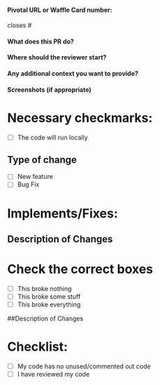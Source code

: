 #### Pivotal URL or Waffle Card number:

closes #

#### What does this PR do?

#### Where should the reviewer start?

#### Any additional context you want to provide?

#### Screenshots (if appropriate)

# Necessary checkmarks:
- [ ] The code will run locally

## Type of change
- [ ] New feature
- [ ] Bug Fix

# Implements/Fixes:
## Description of Changes

# Check the correct boxes
- [ ] This broke nothing
- [ ] This broke some stuff
- [ ] This broke everything

##Description of Changes


# Checklist:

- [ ] My code has no unused/commented out code
- [ ] I have reviewed my code
